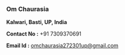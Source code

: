 ### Om Chaurasia


**Kalwari, Basti, UP, India**

**Contact No :** +91 7309370691

**Email Id :** omchaurasia272301up@gmail.com
